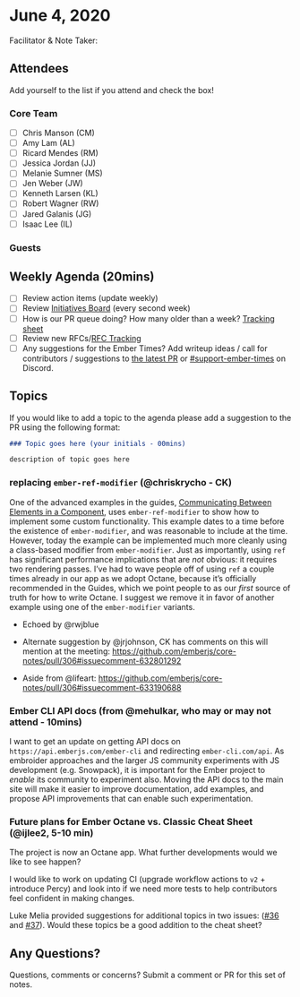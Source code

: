 # June 4, 2020

Facilitator & Note Taker: 

## Attendees

Add yourself to the list if you attend and check the box!

### Core Team
- [ ] Chris Manson (CM)
- [ ] Amy Lam (AL)
- [ ] Ricard Mendes (RM)
- [ ] Jessica Jordan (JJ)
- [ ] Melanie Sumner (MS)
- [ ] Jen Weber (JW)
- [ ] Kenneth Larsen (KL)
- [ ] Robert Wagner (RW)
- [ ] Jared Galanis (JG)
- [ ] Isaac Lee (IL)

### Guests

## Weekly Agenda (20mins)

- [ ] Review action items (update weekly)
- [ ] Review [Initiatives Board](https://github.com/orgs/ember-learn/projects/33) (every second week)
- [ ] How is our PR queue doing? How many older than a week? [Tracking sheet](https://docs.google.com/spreadsheets/d/1sPyN9z9wZMpTNwqCfa6R9QSPZkIW4iQd-H4gZC7ILLk/edit#gid=2035777454)
- [ ] Review new RFCs/[RFC Tracking](https://github.com/emberjs/rfc-tracking)
- [ ] Any suggestions for the Ember Times? Add writeup ideas / call for contributors / suggestions to [the latest PR](https://github.com/ember-learn/ember-blog/pulls?q=is%3Aopen+is%3Apr+label%3A%22%F0%9F%97%9E+embertimes%22%20or%20#support-ember-times) or [#support-ember-times](https://discordapp.com/channels/480462759797063690/485450546887786506) on Discord.

## Topics

If you would like to add a topic to the agenda please add a suggestion to the PR using the following format:

```markdown
### Topic goes here (your initials - 00mins)

description of topic goes here
```

### replacing `ember-ref-modifier` (@chriskrycho  - CK)

One of the advanced examples in the guides, [Communicating Between Elements in
a Component][example], uses `ember-ref-modifier` to show how to implement some
custom functionality. This example dates to a time before the existence of
`ember-modifier`, and was reasonable to include at the time. However, today the
example can be implemented much more cleanly using a class-based modifier from
`ember-modifier`. Just as importantly, using `ref` has significant performance
implications that are *not* obvious: it requires two rendering passes. I’ve had
to wave people off of using `ref` a couple times already in our app as we adopt
Octane, because it’s officially recommended in the Guides, which we point people
to as our *first* source of truth for how to write Octane. I suggest we remove
it in favor of another example using one of the `ember-modifier` variants.

[example]: https://guides.emberjs.com/release/components/template-lifecycle-dom-and-modifiers/#toc_communicating-between-elements-in-a-component
- Echoed by @rwjblue

- Alternate suggestion by @jrjohnson, CK has comments on this will mention at the meeting: https://github.com/emberjs/core-notes/pull/306#issuecomment-632801292
- Aside from @lifeart: https://github.com/emberjs/core-notes/pull/306#issuecomment-633190688

### Ember CLI API docs (from @mehulkar, who may or may not attend - 10mins)

I want to get an update on getting API docs on `https://api.emberjs.com/ember-cli`
and redirecting `ember-cli.com/api`. As embroider approaches and the larger
JS community experiments with JS development (e.g. Snowpack), it is
important for the Ember project to _enable_ its community to experiment also.
Moving the API docs to the main site will make it easier to improve
documentation, add examples, and propose API improvements that can
enable such experimentation.

### Future plans for Ember Octane vs. Classic Cheat Sheet (@ijlee2, 5-10 min)

The project is now an Octane app. What further developments would we like to see happen?

I would like to work on updating CI (upgrade workflow actions to `v2` + introduce Percy) and look into if we need more tests to help contributors feel confident in making changes.

Luke Melia provided suggestions for additional topics in two issues: ([#36](https://github.com/ember-learn/ember-octane-vs-classic-cheat-sheet/issues/36) and [#37](https://github.com/ember-learn/ember-octane-vs-classic-cheat-sheet/issues/37)). Would these topics be a good addition to the cheat sheet?
<!-- replace with topic -->
<!-- replace with topic -->

## Any Questions?
Questions, comments or concerns? Submit a comment or PR for this set of notes.
